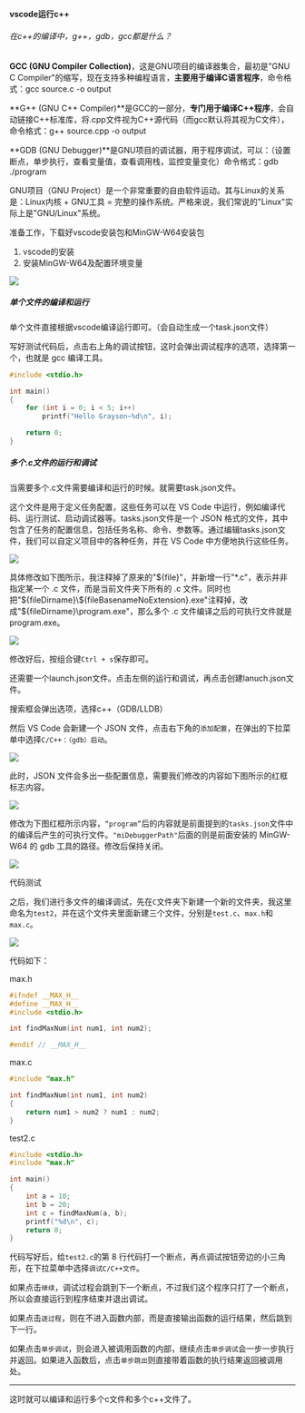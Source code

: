 #### vscode运行c++

###### 在c++的编译中，g++，gdb，gcc都是什么？

**GCC (GNU Compiler Collection)**，这是GNU项目的编译器集合，最初是"GNU C Compiler"的缩写，现在支持多种编程语言，**主要用于编译C语言程序**，命令格式：gcc source.c -o output

**G++ (GNU C++ Compiler)**是GCC的一部分，**专门用于编译C++程序**，会自动链接C++标准库，将.cpp文件视为C++源代码（而gcc默认将其视为C文件），命令格式：g++ source.cpp -o output

**GDB (GNU Debugger)**是GNU项目的调试器，用于程序调试，可以：（设置断点，单步执行，查看变量值，查看调用栈，监控变量变化）命令格式：gdb ./program

GNU项目（GNU Project）是一个非常重要的自由软件运动。其与Linux的关系是：Linux内核 + GNU工具 = 完整的操作系统。严格来说，我们常说的"Linux"实际上是"GNU/Linux"系统。



准备工作，下载好vscode安装包和MinGW-W64安装包

1. vscode的安装
2. 安装MinGW-W64及配置环境变量

![](https://raw.githubusercontent.com/Aloner63/mymm/typora/typora/145416d97b141096571d8073ada18314.png)


##### 单个文件的编译和运行

单个文件直接根据vscode编译运行即可。（会自动生成一个task.json文件）

写好测试代码后，点击右上角的调试按钮，这时会弹出调试程序的选项，选择第一个，也就是 gcc 编译工具。

```c
#include <stdio.h>

int main()
{
    for (int i = 0; i < 5; i++)
        printf("Hello Grayson~%d\n", i); 

    return 0;
}

```

##### 多个.c文件的运行和调试

当需要多个.c文件需要编译和运行的时候。就需要task.json文件。

这个文件是用于定义任务配置，这些任务可以在 VS Code 中运行，例如编译代码、运行测试、启动调试器等。tasks.json文件是一个 JSON 格式的文件，其中包含了任务的配置信息，包括任务名称、命令、参数等。通过编辑tasks.json文件，我们可以自定义项目中的各种任务，并在 VS Code 中方便地执行这些任务。

![](https://raw.githubusercontent.com/Aloner63/mymm/typora/typora/70c6c0e46257925345a57c76e5230b6a.png)

具体修改如下图所示，我注释掉了原来的"${file}"，并新增一行"*.c"，表示并非指定某一个 .c 文件，而是当前文件夹下所有的 .c 文件。同时也把"${fileDirname}\\${fileBasenameNoExtension}.exe"注释掉，改成"${fileDirname}\\program.exe"，那么多个 .c 文件编译之后的可执行文件就是program.exe。

![](https://raw.githubusercontent.com/Aloner63/mymm/typora/typora/d87b4f522dc14d9a6cbd15370fbd16a0.png)

修改好后，按组合键`Ctrl + s`保存即可。

还需要一个launch.json文件。点击左侧的运行和调试，再点击创建lanuch.json文件。

搜索框会弹出选项，选择c++（GDB/LLDB）

然后 VS Code 会新建一个 JSON 文件，点击右下角的`添加配置`，在弹出的下拉菜单中选择`C/C++：（gdb）启动`。

![](https://raw.githubusercontent.com/Aloner63/mymm/typora/typora/d80525fca1e08143dc63379be33dd9a9.png)

此时，JSON 文件会多出一些配置信息，需要我们修改的内容如下图所示的红框标志内容。

![](https://raw.githubusercontent.com/Aloner63/mymm/typora/typora/2a4329d95fdf853dc91c85a605c10f28.png)

修改为下图红框所示内容，`“program”`后的内容就是前面提到的`tasks.json`文件中的编译后产生的可执行文件。`"miDebuggerPath"`后面的则是前面安装的 MinGW-W64 的 gdb 工具的路径。修改后保持关闭。

![](https://raw.githubusercontent.com/Aloner63/mymm/typora/typora/47664b98a346762eb2f10e45513cecba.png)



代码测试

之后，我们进行多文件的编译调试，先在`C`文件夹下新建一个新的文件夹，我这里命名为`test2`，并在这个文件夹里面新建三个文件，分别是`test.c`、`max.h`和`max.c`。

![](https://raw.githubusercontent.com/Aloner63/mymm/typora/typora/a711137d2a24a25241d9ea639e337434.png)

代码如下：

max.h

```c
#ifndef __MAX_H__
#define __MAX_H__
#include <stdio.h>

int findMaxNum(int num1, int num2);

#endif // __MAX_H__

```

max.c

```c
#include "max.h"

int findMaxNum(int num1, int num2)
{
    return num1 > num2 ? num1 : num2;
}

```

test2.c

```c
#include <stdio.h>
#include "max.h"

int main()
{
    int a = 10;
    int b = 20;
    int c = findMaxNum(a, b);
    printf("%d\n", c);
    return 0;
}
```

代码写好后，给`test2.c`的第 8 行代码打一个断点，再点调试按钮旁边的小三角形，在下拉菜单中选择`调试C/C++文件`。

如果点击`继续`，调试过程会跳到下一个断点，不过我们这个程序只打了一个断点，所以会直接运行到程序结束并退出调试。

如果点击`逐过程`，则在不进入函数内部，而是直接输出函数的运行结果，然后跳到下一行。

如果点击`单步调试`，则会进入被调用函数的内部，继续点击`单步调试`会一步一步执行并返回。如果进入函数后，点击`单步跳出`则直接带着函数的执行结果返回被调用处。

------

这时就可以编译和运行多个c文件和多个c++文件了。

